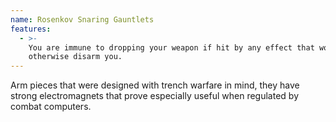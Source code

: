```yaml
---
name: Rosenkov Snaring Gauntlets
features:
  - >-
    You are immune to dropping your weapon if hit by any effect that would
    otherwise disarm you.
---
```

Arm pieces that were designed with trench warfare in mind, they have strong electromagnets that 
prove especially useful when regulated by combat computers.